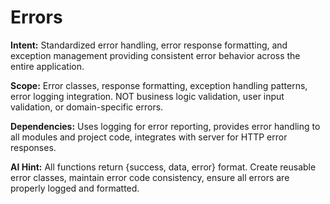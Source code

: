 # Errors

**Intent:** Standardized error handling, error response formatting, and exception management providing consistent error behavior across the entire application.

**Scope:** Error classes, response formatting, exception handling patterns, error logging integration. NOT business logic validation, user input validation, or domain-specific errors.

**Dependencies:** Uses logging for error reporting, provides error handling to all modules and project code, integrates with server for HTTP error responses.

**AI Hint:** All functions return {success, data, error} format. Create reusable error classes, maintain error code consistency, ensure all errors are properly logged and formatted.